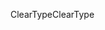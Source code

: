 <span data-ttu-id="8f876-101">ClearType</span><span class="sxs-lookup"><span data-stu-id="8f876-101">ClearType</span></span>